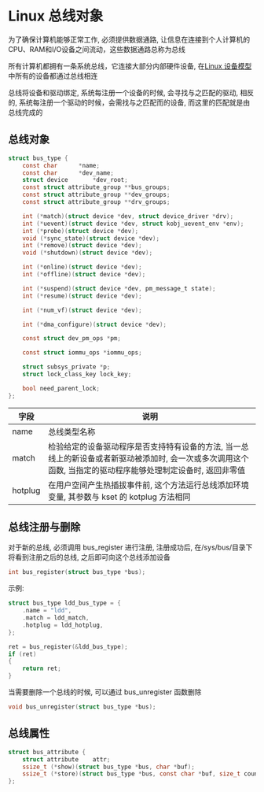 # Linux 总线对象

为了确保计算机能够正常工作, 必须提供数据通路, 让信息在连接到个人计算机的CPU、RAM和I/O设备之间流动，这些数据通路总称为总线

所有计算机都拥有一条系统总线，它连接大部分内部硬件设备, 在[Linux 设备模型](./model.md)中所有的设备都通过总线相连

总线将设备和驱动绑定, 系统每注册一个设备的时候, 会寻找与之匹配的驱动, 相反的, 系统每注册一个驱动的时候，会需找与之匹配而的设备, 而这里的匹配就是由总线完成的


## 总线对象

```c
struct bus_type {
    const char      *name;
    const char      *dev_name;
    struct device       *dev_root;
    const struct attribute_group **bus_groups;
    const struct attribute_group **dev_groups;
    const struct attribute_group **drv_groups;

    int (*match)(struct device *dev, struct device_driver *drv);
    int (*uevent)(struct device *dev, struct kobj_uevent_env *env);
    int (*probe)(struct device *dev);
    void (*sync_state)(struct device *dev);
    int (*remove)(struct device *dev);
    void (*shutdown)(struct device *dev);

    int (*online)(struct device *dev);
    int (*offline)(struct device *dev);

    int (*suspend)(struct device *dev, pm_message_t state);
    int (*resume)(struct device *dev);

    int (*num_vf)(struct device *dev);

    int (*dma_configure)(struct device *dev);

    const struct dev_pm_ops *pm;

    const struct iommu_ops *iommu_ops;

    struct subsys_private *p;
    struct lock_class_key lock_key;

    bool need_parent_lock;
};
```
| 字段       | 说明                                                |
| ---------- | ----------------------------------------------------|
| name       | 总线类型名称                                        |
| match      | 检验给定的设备驱动程序是否支持特有设备的方法, 当一总线上的新设备或者新驱动被添加时, 会一次或多次调用这个函数, 当指定的驱动程序能够处理制定设备时, 返回非零值 |
| hotplug    | 在用户空间产生热插拔事件前, 这个方法运行总线添加环境变量, 其参数与 kset 的 kotplug 方法相同 |


## 总线注册与删除

对于新的总线, 必须调用 bus_register 进行注册, 注册成功后, 在/sys/bus/目录下将看到注册之后的总线, 之后即可向这个总线添加设备

```c
int bus_register(struct bus_type *bus);
```

示例:

```c
struct bus_type ldd_bus_type = {
    .name = "ldd",
    .match = ldd_match,
    .hotplug = ldd_hotplug,
};

ret = bus_register(&ldd_bus_type);
if (ret)
{
    return ret;
}

```

当需要删除一个总线的时候, 可以通过 bus_unregister 函数删除

```c
void bus_unregister(struct bus_type *bus);
```

## 总线属性


```c
struct bus_attribute {
    struct attribute    attr;
    ssize_t (*show)(struct bus_type *bus, char *buf);
    ssize_t (*store)(struct bus_type *bus, const char *buf, size_t count);
};
```
